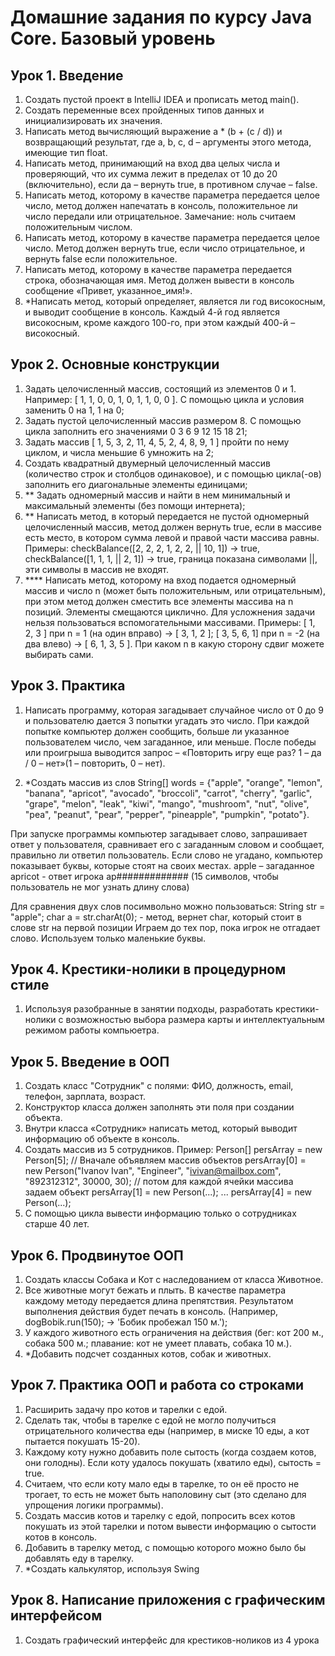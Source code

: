 # Домашние задания по курсу Java Core. Базовый уровень

## Урок 1. Введение
1. Создать пустой проект в IntelliJ IDEA и прописать метод main().
2. Создать переменные всех пройденных типов данных и инициализировать их значения.
3. Написать метод вычисляющий выражение a * (b + (c / d)) и возвращающий результат, где a, b, c, d – аргументы этого метода, имеющие тип float.
4. Написать метод, принимающий на вход два целых числа и проверяющий, что их сумма лежит в пределах от 10 до 20 (включительно), если да – вернуть true, в противном случае – false.
5. Написать метод, которому в качестве параметра передается целое число, метод должен напечатать в консоль, положительное ли число передали или отрицательное. Замечание: ноль считаем положительным числом.
6. Написать метод, которому в качестве параметра передается целое число. Метод должен вернуть true, если число отрицательное, и вернуть false если положительное.
7. Написать метод, которому в качестве параметра передается строка, обозначающая имя. Метод должен вывести в консоль сообщение «Привет, указанное_имя!».
8. *Написать метод, который определяет, является ли год високосным, и выводит сообщение в консоль. Каждый 4-й год является високосным, кроме каждого 100-го, при этом каждый 400-й – високосный.

## Урок 2. Основные конструкции
1. Задать целочисленный массив, состоящий из элементов 0 и 1. Например: [ 1, 1, 0, 0, 1, 0, 1, 1, 0, 0 ]. С помощью цикла и условия заменить 0 на 1, 1 на 0;
2. Задать пустой целочисленный массив размером 8. С помощью цикла заполнить его значениями 0 3 6 9 12 15 18 21;
3. Задать массив [ 1, 5, 3, 2, 11, 4, 5, 2, 4, 8, 9, 1 ] пройти по нему циклом, и числа меньшие 6 умножить на 2;
4. Создать квадратный двумерный целочисленный массив (количество строк и столбцов одинаковое), и с помощью цикла(-ов) заполнить его диагональные элементы единицами;
5. ** Задать одномерный массив и найти в нем минимальный и максимальный элементы (без помощи интернета);
6. ** Написать метод, в который передается не пустой одномерный целочисленный массив, метод должен вернуть true, если в массиве есть место, в котором сумма левой и правой части массива равны. Примеры: checkBalance([2, 2, 2, 1, 2, 2, || 10, 1]) → true, checkBalance([1, 1, 1, || 2, 1]) → true, граница показана символами ||, эти символы в массив не входят.
7. **** Написать метод, которому на вход подается одномерный массив и число n (может быть положительным, или отрицательным), при этом метод должен сместить все элементы массива на n позиций. Элементы смещаются циклично. Для усложнения задачи нельзя пользоваться вспомогательными массивами. Примеры: [ 1, 2, 3 ] при n = 1 (на один вправо) -> [ 3, 1, 2 ]; [ 3, 5, 6, 1] при n = -2 (на два влево) -> [ 6, 1, 3, 5 ]. При каком n в какую сторону сдвиг можете выбирать сами.

## Урок 3. Практика
1. Написать программу, которая загадывает случайное число от 0 до 9 и пользователю дается 3 попытки угадать это число. При каждой попытке компьютер должен сообщить, больше ли указанное пользователем число, чем загаданное, или меньше. После победы или проигрыша выводится запрос – «Повторить игру еще раз? 1 – да / 0 – нет»(1 – повторить, 0 – нет).

2. *Создать массив из слов
String[] words = {"apple", "orange", "lemon", "banana", "apricot", "avocado", "broccoli", "carrot", "cherry", "garlic", "grape", "melon", "leak", "kiwi", "mango", "mushroom", "nut", "olive", "pea", "peanut", "pear", "pepper", "pineapple", "pumpkin", "potato"}.

При запуске программы компьютер загадывает слово, запрашивает ответ у пользователя, сравнивает его с загаданным словом и сообщает, правильно ли ответил пользователь. Если слово не угадано, компьютер показывает буквы, которые стоят на своих местах.
apple – загаданное
apricot - ответ игрока
ap############# (15 символов, чтобы пользователь не мог узнать длину слова)

Для сравнения двух слов посимвольно можно пользоваться:
String str = "apple";
char a = str.charAt(0); - метод, вернет char, который стоит в слове str на первой позиции
Играем до тех пор, пока игрок не отгадает слово.
Используем только маленькие буквы.

## Урок 4. Крестики-нолики в процедурном стиле
1. Используя разобранные в занятии подходы, разработать крестики-нолики с возможностью выбора размера карты и интеллектуальным режимом работы компьюетра.

## Урок 5. Введение в ООП
1. Создать класс "Сотрудник" с полями: ФИО, должность, email, телефон, зарплата, возраст.
2. Конструктор класса должен заполнять эти поля при создании объекта.
3. Внутри класса «Сотрудник» написать метод, который выводит информацию об объекте в консоль.
4. Создать массив из 5 сотрудников.
Пример:
Person[] persArray = new Person[5]; // Вначале объявляем массив объектов
persArray[0] = new Person("Ivanov Ivan", "Engineer", "ivivan@mailbox.com", "892312312", 30000, 30); // потом для каждой ячейки массива задаем объект
persArray[1] = new Person(...);
...
persArray[4] = new Person(...);
5. С помощью цикла вывести информацию только о сотрудниках старше 40 лет.

## Урок 6. Продвинутое ООП
1. Создать классы Собака и Кот с наследованием от класса Животное. 
2. Все животные могут бежать и плыть. В качестве параметра каждому методу передается длина препятствия. Результатом выполнения действия будет печать в консоль. (Например, dogBobik.run(150); -> 'Бобик пробежал 150 м.');
3. У каждого животного есть ограничения на действия (бег: кот 200 м., собака 500 м.; плавание: кот не умеет плавать, собака 10 м.). 
4. *Добавить подсчет созданных котов, собак и животных.

## Урок 7. Практика ООП и работа со строками
1. Расширить задачу про котов и тарелки с едой.
2. Сделать так, чтобы в тарелке с едой не могло получиться отрицательного количества еды (например, в миске 10 еды, а кот пытается покушать 15-20).
3. Каждому коту нужно добавить поле сытость (когда создаем котов, они голодны). Если коту удалось покушать (хватило еды), сытость = true.
4. Считаем, что если коту мало еды в тарелке, то он её просто не трогает, то есть не может быть наполовину сыт (это сделано для упрощения логики программы).
5. Создать массив котов и тарелку с едой, попросить всех котов покушать из этой тарелки и потом вывести информацию о сытости котов в консоль.
6. Добавить в тарелку метод, с помощью которого можно было бы добавлять еду в тарелку.
7. *Создать калькулятор, используя Swing

## Урок 8. Написание приложения с графическим интерфейсом
1. Создать графический интерфейс для крестиков-ноликов из 4 урока
